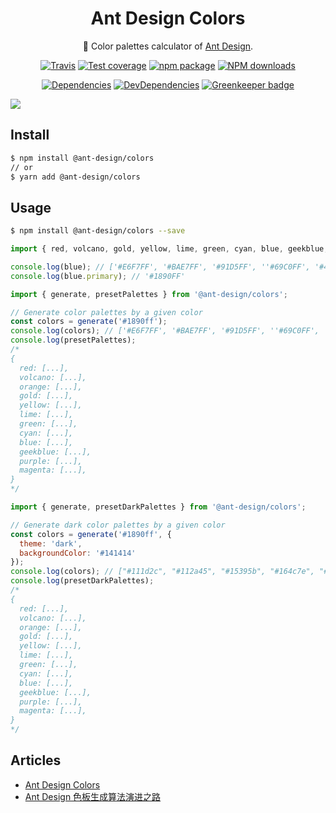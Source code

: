 <h1 align="center">Ant Design Colors</h1>

<div align="center">

:art: Color palettes calculator of [Ant Design](https://ant.design/docs/spec/colors).

[![Travis](https://img.shields.io/travis/ant-design/ant-design-colors/master.svg?style=flat-square)](https://travis-ci.org/ant-design/ant-design-colors)
[![Test coverage](https://img.shields.io/coveralls/ant-design/ant-design-colors.svg?style=flat-square)](https://coveralls.io/r/ant-design/ant-design-colors?branch=master)
[![npm package](https://img.shields.io/npm/v/@ant-design/colors.svg?style=flat-square)](https://www.npmjs.org/package/@ant-design/colors)
[![NPM downloads](http://img.shields.io/npm/dm/@ant-design/colors.svg?style=flat-square)](http://npmjs.com/@ant-design/colors)

[![Dependencies](https://img.shields.io/david/ant-design/ant-design-colors.svg?style=flat-square)](https://david-dm.org/ant-design/ant-design-colors)
[![DevDependencies](https://img.shields.io/david/dev/ant-design/ant-design-colors.svg?style=flat-square)](https://david-dm.org/ant-design/ant-design-colors?type=dev) [![Greenkeeper badge](https://badges.greenkeeper.io/ant-design/ant-design-colors.svg)](https://greenkeeper.io/)
</div>

![](https://user-images.githubusercontent.com/507615/55726820-43e68400-5a43-11e9-8541-b0fc28b78f37.png)

## Install

```bash
$ npm install @ant-design/colors
// or
$ yarn add @ant-design/colors
```

## Usage

```bash
$ npm install @ant-design/colors --save
```

```js
import { red, volcano, gold, yellow, lime, green, cyan, blue, geekblue, purple, magenta, grey } from '@ant-design/colors';

console.log(blue); // ['#E6F7FF', '#BAE7FF', '#91D5FF', ''#69C0FF', '#40A9FF', '#1890FF', '#096DD9', '#0050B3', '#003A8C', '#002766']
console.log(blue.primary); // '#1890FF'
```

```js
import { generate, presetPalettes } from '@ant-design/colors';

// Generate color palettes by a given color
const colors = generate('#1890ff');
console.log(colors); // ['#E6F7FF', '#BAE7FF', '#91D5FF', ''#69C0FF', '#40A9FF', '#1890FF', '#096DD9', '#0050B3', '#003A8C', '#002766']
console.log(presetPalettes);
/*
{
  red: [...],
  volcano: [...],
  orange: [...],
  gold: [...],
  yellow: [...],
  lime: [...],
  green: [...],
  cyan: [...],
  blue: [...],
  geekblue: [...],
  purple: [...],
  magenta: [...],
}
*/
```

```js
import { generate, presetDarkPalettes } from '@ant-design/colors';

// Generate dark color palettes by a given color
const colors = generate('#1890ff', {
  theme: 'dark',
  backgroundColor: '#141414'
});
console.log(colors); // ["#111d2c", "#112a45", "#15395b", "#164c7e", "#1765ad", "#177ddc", "#3993dc", "#65b7f3", "#8bcbf3", "#b2dcf3"]
console.log(presetDarkPalettes);
/*
{
  red: [...],
  volcano: [...],
  orange: [...],
  gold: [...],
  yellow: [...],
  lime: [...],
  green: [...],
  cyan: [...],
  blue: [...],
  geekblue: [...],
  purple: [...],
  magenta: [...],
}
*/
```

## Articles

- [Ant Design Colors](https://ant.design/docs/spec/colors)
- [Ant Design 色板生成算法演进之路](https://zhuanlan.zhihu.com/p/32422584)
